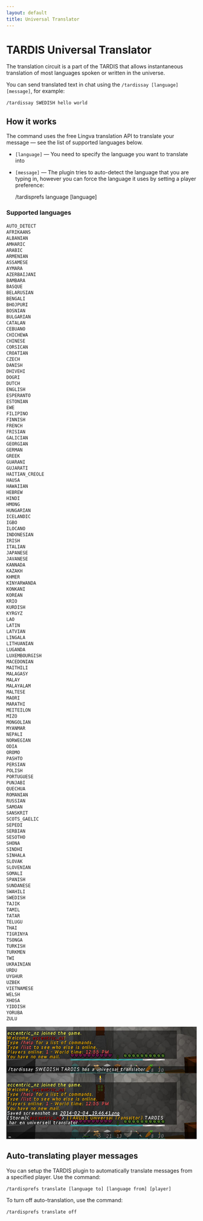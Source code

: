 ```yaml
---
layout: default
title: Universal Translator
---
```


# TARDIS Universal Translator

The translation circuit is a part of the TARDIS that allows instantaneous translation of most languages spoken or
written in the universe.

You can send translated text in chat using the `/tardissay [language] [message]`, for example:

    /tardissay SWEDISH hello world

## How it works

The command uses the free Lingva translation API to translate your message — see the list of supported languages below.

- `[language]` — You need to specify the language you want to translate into
- `[message]` — The plugin tries to auto-detect the language that you are typing in, however you can force the language
  it uses by setting a player preference:

  /tardisprefs language [language]

### Supported languages

    AUTO_DETECT
	AFRIKAANS
	ALBANIAN
	AMHARIC
	ARABIC
	ARMENIAN
	ASSAMESE
	AYMARA
	AZERBAIJANI
	BAMBARA
	BASQUE
	BELARUSIAN
	BENGALI
	BHOJPURI
	BOSNIAN
	BULGARIAN
	CATALAN
	CEBUANO
	CHICHEWA
	CHINESE
	CORSICAN
	CROATIAN
	CZECH
	DANISH
	DHIVEHI
	DOGRI
	DUTCH
	ENGLISH
	ESPERANTO
	ESTONIAN
	EWE
	FILIPINO
	FINNISH
	FRENCH
	FRISIAN
	GALICIAN
	GEORGIAN
	GERMAN
	GREEK
	GUARANI
	GUJARATI
	HAITIAN_CREOLE
	HAUSA
	HAWAIIAN
	HEBREW
	HINDI
	HMONG
	HUNGARIAN
	ICELANDIC
	IGBO
	ILOCANO
	INDONESIAN
	IRISH
	ITALIAN
	JAPANESE
	JAVANESE
	KANNADA
	KAZAKH
	KHMER
	KINYARWANDA
	KONKANI
	KOREAN
	KRIO
	KURDISH
	KYRGYZ
	LAO
	LATIN
	LATVIAN
	LINGALA
	LITHUANIAN
	LUGANDA
	LUXEMBOURGISH
	MACEDONIAN
	MAITHILI
	MALAGASY
	MALAY
	MALAYALAM
	MALTESE
	MAORI
	MARATHI
	MEITEILON
	MIZO
	MONGOLIAN
	MYANMAR
	NEPALI
	NORWEGIAN
	ODIA
	OROMO
	PASHTO
	PERSIAN
	POLISH
	PORTUGUESE
	PUNJABI
	QUECHUA
	ROMANIAN
	RUSSIAN
	SAMOAN
	SANSKRIT
	SCOTS_GAELIC
	SEPEDI
	SERBIAN
	SESOTHO
	SHONA
	SINDHI
	SINHALA
	SLOVAK
	SLOVENIAN
	SOMALI
	SPANISH
	SUNDANESE
	SWAHILI
	SWEDISH
	TAJIK
	TAMIL
	TATAR
	TELUGU
	THAI
	TIGRINYA
	TSONGA
	TURKISH
	TURKMEN
	TWI
	UKRAINIAN
	URDU
	UYGHUR
	UZBEK
	VIETNAMESE
	WELSH
	XHOSA
	YIDDISH
	YORUBA
	ZULU

![TARDIS Universal Translator](/images/docs/universaltranslator.jpg)


## Auto-translating player messages

You can setup the TARDIS plugin to automatically translate messages from a specified player. Use the command:

```
/tardisprefs translate [language to] [language from] [player]
```

To turn off auto-translation, use the command:

```
/tardisprefs translate off
```

